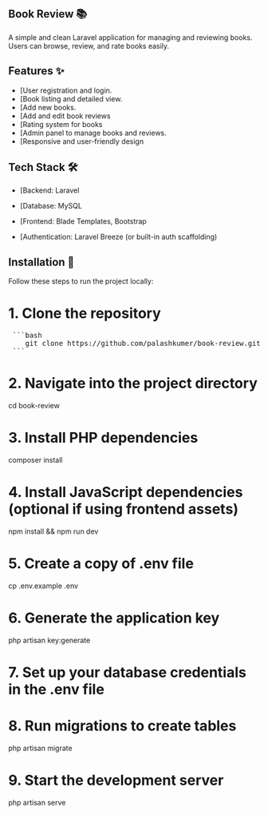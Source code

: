 
## Book Review 📚
A simple and clean Laravel application for managing and reviewing books.
Users can browse, review, and rate books easily.


## Features ✨

- [User registration and login.
- [Book listing and detailed view.
- [Add new books.
- [Add and edit book reviews
- [Rating system for books
- [Admin panel to manage books and reviews.
- [Responsive and user-friendly design


## Tech Stack 🛠
- [Backend: Laravel

- [Database: MySQL

- [Frontend: Blade Templates, Bootstrap

- [Authentication: Laravel Breeze (or built-in auth scaffolding)

## Installation 🚀
Follow these steps to run the project locally:</br>
# 1. Clone the repository
<pre> ```bash 
    git clone https://github.com/palashkumer/book-review.git
 ```</pre>

# 2. Navigate into the project directory
cd book-review

# 3. Install PHP dependencies
composer install

# 4. Install JavaScript dependencies (optional if using frontend assets)
npm install && npm run dev

# 5. Create a copy of .env file
cp .env.example .env

# 6. Generate the application key
php artisan key:generate

# 7. Set up your database credentials in the .env file

# 8. Run migrations to create tables
php artisan migrate

# 9. Start the development server
php artisan serve

